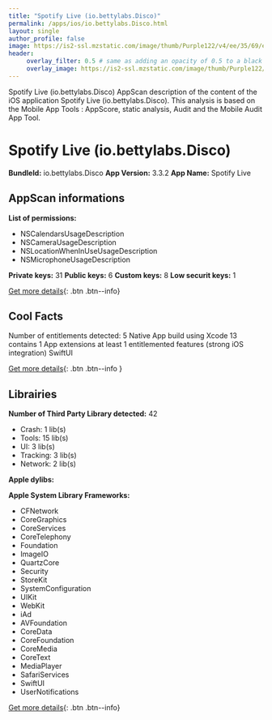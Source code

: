 ```yaml
---
title: "Spotify Live (io.bettylabs.Disco)"
permalink: /apps/ios/io.bettylabs.Disco.html
layout: single
author_profile: false
image: https://is2-ssl.mzstatic.com/image/thumb/Purple122/v4/ee/35/69/ee356979-36b7-aefe-3f3c-13513ad80cc6/AppIcon-1x_U007emarketing-0-10-0-85-220.png/512x512bb.jpg
header: 
     overlay_filter: 0.5 # same as adding an opacity of 0.5 to a black background
     overlay_image: https://is2-ssl.mzstatic.com/image/thumb/Purple122/v4/ee/35/69/ee356979-36b7-aefe-3f3c-13513ad80cc6/AppIcon-1x_U007emarketing-0-10-0-85-220.png/512x512bb.jpg
---
```

Spotify Live (io.bettylabs.Disco) AppScan description of the content of the iOS application Spotify Live (io.bettylabs.Disco). This analysis is based on the Mobile App Tools : AppScore, static analysis, Audit and the Mobile Audit App Tool.

# Spotify Live (io.bettylabs.Disco)

**BundleId:** io.bettylabs.Disco
**App Version:** 3.3.2
**App Name:** Spotify Live


## AppScan informations 

**List of permissions:** 
- NSCalendarsUsageDescription
- NSCameraUsageDescription
- NSLocationWhenInUseUsageDescription
- NSMicrophoneUsageDescription
  
  
**Private keys:** 31
**Public keys:** 6
**Custom keys:** 8
**Low securit keys:** 1
  
[Get more details](/pricing.html){: .btn .btn--info}

## Cool Facts

Number of entitlements detected: 5
Native App
build using Xcode 13
contains 1 App extensions
at least 1 entitlemented features (strong iOS integration)
SwiftUI
  
[Get more details](/pricing.html){: .btn .btn--info }

## Librairies 
**Number of Third Party Library detected:** 42
- Crash: 1 lib(s)
- Tools: 15 lib(s)
- UI: 3 lib(s)
- Tracking: 3 lib(s)
- Network: 2 lib(s)


**Apple dylibs:**


**Apple System Library Frameworks:**
- CFNetwork
- CoreGraphics
- CoreServices
- CoreTelephony
- Foundation
- ImageIO
- QuartzCore
- Security
- StoreKit
- SystemConfiguration
- UIKit
- WebKit
- iAd
- AVFoundation
- CoreData
- CoreFoundation
- CoreMedia
- CoreText
- MediaPlayer
- SafariServices
- SwiftUI
- UserNotifications


  
[Get more details](/pricing.html){: .btn .btn--info}

